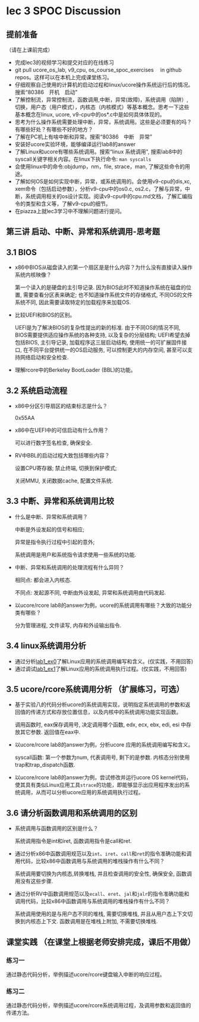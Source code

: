 # lec 3 SPOC Discussion

## **提前准备**
（请在上课前完成）


 - 完成lec3的视频学习和提交对应的在线练习
 - git pull ucore_os_lab, v9_cpu, os_course_spoc_exercises  　in github repos。这样可以在本机上完成课堂练习。
 - 仔细观察自己使用的计算机的启动过程和linux/ucore操作系统运行后的情况。搜索“80386　开机　启动”
 - 了解控制流，异常控制流，函数调用,中断，异常(故障)，系统调用（陷阱）,切换，用户态（用户模式），内核态（内核模式）等基本概念。思考一下这些基本概念在linux, ucore, v9-cpu中的os*.c中是如何具体体现的。
 - 思考为什么操作系统需要处理中断，异常，系统调用。这些是必须要有的吗？有哪些好处？有哪些不好的地方？
 - 了解在PC机上有啥中断和异常。搜索“80386　中断　异常”
 - 安装好ucore实验环境，能够编译运行lab8的answer
 - 了解Linux和ucore有哪些系统调用。搜索“linux 系统调用", 搜索lab8中的syscall关键字相关内容。在linux下执行命令: ```man syscalls```
 - 会使用linux中的命令:objdump，nm，file, strace，man, 了解这些命令的用途。
 - 了解如何OS是如何实现中断，异常，或系统调用的。会使用v9-cpu的dis,xc, xem命令（包括启动参数），分析v9-cpu中的os0.c, os2.c，了解与异常，中断，系统调用相关的os设计实现。阅读v9-cpu中的cpu.md文档，了解汇编指令的类型和含义等，了解v9-cpu的细节。
 - 在piazza上就lec3学习中不理解问题进行提问。

## 第三讲 启动、中断、异常和系统调用-思考题

## 3.1 BIOS
- x86中BIOS从磁盘读入的第一个扇区是是什么内容？为什么没有直接读入操作系统内核映像？

  第一个读入的是硬盘的主引导记录. 因为BIOS此时不知道操作系统在磁盘的位置, 需要查看分区表来确定; 也不知道操作系统文件的存储格式, 不同OS的文件系统不同, 因此需要读取特定的加载程序来加载OS.

- 比较UEFI和BIOS的区别。

  UEFI是为了解决BIOS的复杂性提出的新的标准. 由于不同OS的情况不同, BIOS需要提供适应操作系统的各种支持, 以及复杂的分层结构; UEFI希望去掉包括BIOS, 主引导记录, 加载程序这三层启动结构, 使用统一的可扩展固件接口, 在不同平台提供统一的OS启动服务, 可以控制更大的内存空间, 甚至可以支持网络启动和安全检查.

- 理解rcore中的Berkeley BootLoader (BBL)的功能。

## 3.2 系统启动流程

- x86中分区引导扇区的结束标志是什么？

  0x55AA

- x86中在UEFI中的可信启动有什么作用？

  可以进行数字签名检查, 确保安全.

- RV中BBL的启动过程大致包括哪些内容？

  设置CPU寄存器; 禁止终端, 切换到保护模式;

  关闭MMU, 关闭数据cache, 配置文件系统.

## 3.3 中断、异常和系统调用比较
- 什么是中断、异常和系统调用？

  中断是外设发起的信号和相应;

  异常是指令执行过程中引起的意外;

  系统调用是用户和系统指令请求使用一些系统的功能.

- 中断、异常和系统调用的处理流程有什么异同？

  相同点: 都会进入内核态.

  不同点: 发起源不同, 中断由外设发起, 异常和系统调用由代码发起.

- 以ucore/rcore lab8的answer为例，ucore的系统调用有哪些？大致的功能分类有哪些？

  分为管理进程, 文件读写, 内存和外设输出指令.

## 3.4 linux系统调用分析
- 通过分析[lab1_ex0](https://github.com/chyyuu/ucore_lab/blob/master/related_info/lab1/lab1-ex0.md)了解Linux应用的系统调用编写和含义。(仅实践，不用回答)
- 通过调试[lab1_ex1](https://github.com/chyyuu/ucore_lab/blob/master/related_info/lab1/lab1-ex1.md)了解Linux应用的系统调用执行过程。(仅实践，不用回答)


## 3.5 ucore/rcore系统调用分析 （扩展练习，可选）
- 基于实验八的代码分析ucore的系统调用实现，说明指定系统调用的参数和返回值的传递方式和存放位置信息，以及内核中的系统调用功能实现函数。

  调用函数时, eax保存调用号, 决定调用哪个函数, edx, ecx, ebx, edi, esi 中存放其它参数. 返回值在eax中.

- 以ucore/rcore lab8的answer为例，分析ucore 应用的系统调用编写和含义。

  syscall函数: 第一个参数为num, 代表调用号, 剩下的是参数. 内核态分别使用trap和trap_dispatch函数. 

- 以ucore/rcore lab8的answer为例，尝试修改并运行ucore OS kernel代码，使其具有类似Linux应用工具`strace`的功能，即能够显示出应用程序发出的系统调用，从而可以分析ucore应用的系统调用执行过程。


## 3.6 请分析函数调用和系统调用的区别
- 系统调用与函数调用的区别是什么？

  系统调用指令是int和iret, 函数调用指令是call和ret.

- 通过分析x86中函数调用规范以及`int`、`iret`、`call`和`ret`的指令准确功能和调用代码，比较x86中函数调用与系统调用的堆栈操作有什么不同？

  系统调用要切换为内核态,转换堆栈, 并且检查调用的安全性, 确保安全, 函数调用没有这些步骤.

- 通过分析RV中函数调用规范以及`ecall`、`eret`、`jal`和`jalr`的指令准确功能和调用代码，比较x86中函数调用与系统调用的堆栈操作有什么不同？

  系统调用使用的是与用户态不同的堆栈, 需要切换堆栈, 并且从用户态上下文切换到内核态上下文. 函数调用是在堆栈上附加, 不需要切换堆栈.


## 课堂实践 （在课堂上根据老师安排完成，课后不用做）
### 练习一
通过静态代码分析，举例描述ucore/rcore键盘输入中断的响应过程。

### 练习二
通过静态代码分析，举例描述ucore/rcore系统调用过程，及调用参数和返回值的传递方法。

